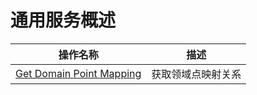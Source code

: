 # 通用服务概述

<!--描述-->



| 操作名称     | 描述                |
|--------------|---------------------|
| [Get Domain Point Mapping](getdomainpointmapping) | 获取领域点映射关系  |
